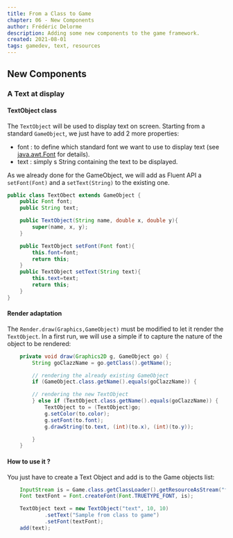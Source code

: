 ```yaml
---
title: From a Class to Game
chapter: 06 - New Components
author: Frédéric Delorme
description: Adding some new components to the game framework.
created: 2021-08-01
tags: gamedev, text, resources
---
```


## New Components

### A Text at display

#### TextObject class

The `TextObject` will be used to display text on screen. Starting from a standard `GameObject`, we just have to add 2 more properties:

- font : to define which standard font we want to use to display text (see [java.awt.Font](https://docs.oracle.com/javase/8/docs/api/java/awt/Font.html) for details).
- text : simply s String containing the text to be displayed.

As we already done for the GameObject, we will add as Fluent API a `setFont(Font)` and a `setText(String)` to the existing one.

```java
public class TextObect extends GameObject {
    public Font font;
    public String text;

    public TextObject(String name, double x, double y){
        super(name, x, y);
    }

    public TextObject setFont(Font font){
        this.font=font;
        return this;
    }
    public TextObject setText(String text){
        this.text=text;
        return this;
    }
}
```

#### Render adaptation

The `Render.draw(Graphics,GameObject)` must be modified to let it render the `TextObject`. In a first run, we will use a simple if to capture the nature of the object to be rendered:

```java
    private void draw(Graphics2D g, GameObject go) {
        String goClazzName = go.getClass().getName();

        // rendering the already existing GameObject
        if (GameObject.class.getName().equals(goClazzName)) {

        // rendering the new TextObject
        } else if (TextObject.class.getName().equals(goClazzName)) {
            TextObject to = (TextObject)go;
            g.setColor(to.color);
            g.setFont(to.font);
            g.drawString(to.text, (int)(to.x), (int)(to.y));

        }
    }
```

#### How to use it ?

You just have to create a Text Object and add is to the Game objects list:

```java
    InputStream is = Game.class.getClassLoader().getResourceAsStream("fonts/FreePixel.ttf");
    Font textFont = Font.createFont(Font.TRUETYPE_FONT, is);

    TextObject text = new TextObject("text", 10, 10)
            .setText("Sample from class to game")
            .setFont(textFont);
    add(text);

```
